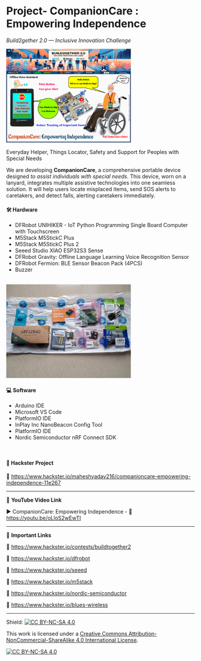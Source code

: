 # Project- CompanionCare : Empowering Independence  
*Build2gether 2.0 — Inclusive Innovation Challenge*  
  
<img src="/Images/B2G2-hackThumb.png" height="250" >

Everyday Helper, Things Locator, Safety and Support for Peoples with Special Needs  
  
We are developing **CompanionCare**, a comprehensive portable device designed *to assist individuals with special needs*. This device, worn on a lanyard, integrates multiple assistive technologies into one seamless solution. It will help users locate misplaced items, send SOS alerts to caretakers, and detect falls, alerting caretakers immediately.

#### 🛠 Hardware  
- DFRobot UNIHIKER - IoT Python Programming Single Board Computer with Touchscreen  
- M5Stack M5StickC Plus  
- M5Stack M5StickC Plus 2  
- Seeed Studio XIAO ESP32S3 Sense   
- DFRobot Gravity: Offline Language Learning Voice Recognition Sensor  
- DFRobot Fermion: BLE Sensor Beacon Pack (4PCS)  
- Buzzer  
</br>

<img src="/Images/superBox.jpeg" height="250" >  

#### 💻 Software  
- Arduino IDE  
- Microsoft VS Code  
- PlatformIO IDE  
- InPlay Inc NanoBeacon Config Tool  
- PlatformIO IDE  
- Nordic Semiconductor nRF Connect SDK  
</br>

#### 📜 Hackster Project  
🔗 https://www.hackster.io/maheshyadav216/companioncare-empowering-independence-11e267  

------------------------------------------------------------------------------------------------------

📕 **YouTube Video Link**  

▶️ CompanionCare: Empowering Independence - 🔗 https://youtu.be/oLloS2wEwTI  

-------------------------------------------------------------------------------------------------------
📒 **Important Links**  
 
🔗 https://www.hackster.io/contests/buildtogether2  

🔗 https://www.hackster.io/dfrobot    

🔗 https://www.hackster.io/seeed  

🔗 https://www.hackster.io/m5stack  

🔗 https://www.hackster.io/nordic-semiconductor  

🔗 https://www.hackster.io/blues-wireless  

------------------------------------------------------------------------------------------  

Shield: [![CC BY-NC-SA 4.0][cc-by-nc-sa-shield]][cc-by-nc-sa]

This work is licensed under a
[Creative Commons Attribution-NonCommercial-ShareAlike 4.0 International License][cc-by-nc-sa].

[![CC BY-NC-SA 4.0][cc-by-nc-sa-image]][cc-by-nc-sa]

[cc-by-nc-sa]: http://creativecommons.org/licenses/by-nc-sa/4.0/
[cc-by-nc-sa-image]: https://licensebuttons.net/l/by-nc-sa/4.0/88x31.png
[cc-by-nc-sa-shield]: https://img.shields.io/badge/License-CC%20BY--NC--SA%204.0-lightgrey.svg

